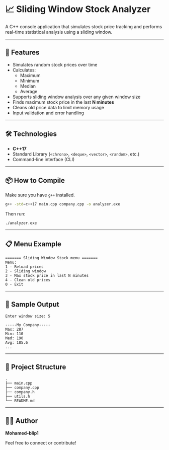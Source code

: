 # 📈 Sliding Window Stock Analyzer

A C++ console application that simulates stock price tracking and performs real-time statistical analysis using a sliding window.

---

## 🚀 Features

- Simulates random stock prices over time
- Calculates:
  - Maximum
  - Minimum
  - Median
  - Average
- Supports sliding window analysis over any given window size
- Finds maximum stock price in the last **N minutes**
- Cleans old price data to limit memory usage
- Input validation and error handling

---

## 🛠️ Technologies

- **C++17**
- Standard Library (`<chrono>`, `<deque>`, `<vector>`, `<random>`, etc.)
- Command-line interface (CLI)

---

## 📦 How to Compile

Make sure you have `g++` installed.

```bash
g++ -std=c++17 main.cpp company.cpp -o analyzer.exe

````

Then run:

```
./analyzer.exe

```

---

## 📋 Menu Example

```
======= Sliding Window Stock menu =======
Menu:
1 - Reload prices
2 - Sliding window
3 - Max stock price in last N minutes
4 - Clean old prices
0 - Exit

```

---

## 🧪 Sample Output

```
Enter window size: 5

-----My Company-----
Max: 287
Min: 110
Med: 190
Avg: 185.6
...

```

---

## 📁 Project Structure

```
.
├── main.cpp
├── company.cpp
├── company.h
├── utils.h
└── README.md

```
---

## 🧑‍💻 Author

**Mohamed-blip1**

Feel free to connect or contribute!
